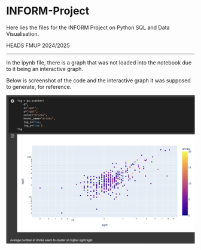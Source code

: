 # INFORM-Project

Here lies the files for the INFORM Project on Python SQL and Data Visualisation.

HEADS FMUP 2024/2025

---

In the ipynb file, there is a graph that was not loaded into the notebook due to it being an interactive graph.

Below is screenshot of the code and the interactive graph it was supposed to generate, for reference.

![PSDV Interactive Graph](/INFORM_PSDV_InteractiveGraph.png "PSDV Interactive Graph")

